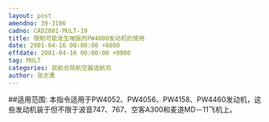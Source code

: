 ```yaml
---
layout: post
amendno: 39-3186
cadno: CAD2001-MULT-19
title: 限制可能发生喘振的PW4000发动机的使用
date: 2001-04-16 00:00:00 +0800
effdate: 2001-04-16 00:00:00 +0800
tag: MULT
categories: 民航总局航空器适航司
author: 张志勇
---
```


##适用范围:
本指令适用于PW4052、PW4056、PW4158、PW4460发动机，这些发动机装于但不限于波音747、767、空客A300和麦道MD－11飞机上。


